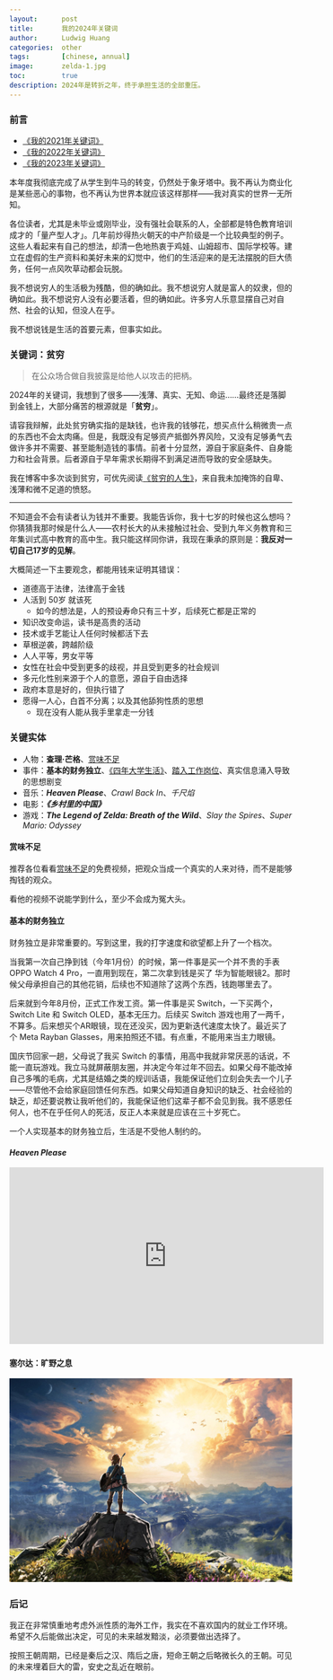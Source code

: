 ```yaml
---
layout:      post
title:       我的2024年关键词
author:      Ludwig Huang
categories:  other
tags:        [chinese, annual]
image:       zelda-1.jpg
toc:         true
description: 2024年是转折之年，终于承担生活的全部重压。
---
```


### 前言

* [《我的2021年关键词》](https://feiyuhuang.com/old/2021/12/31/My-Keywords-of-2021/)
* [《我的2022年关键词》](https://feiyuhuang.com/old/2022/12/31/My-Keywords-of-2022/)
* [《我的2023年关键词》](https://feiyuhuang.com/other/my-keywords-of-2023)

本年度我彻底完成了从学生到牛马的转变，仍然处于象牙塔中。我不再认为商业化是某些恶心的事物，也不再认为世界本就应该这样那样——我对真实的世界一无所知。

各位读者，尤其是未毕业或刚毕业，没有强社会联系的人，全部都是特色教育培训成才的「量产型人才」。几年前炒得热火朝天的中产阶级是一个比较典型的例子。这些人看起来有自己的想法，却清一色地热衷于鸡娃、山姆超市、国际学校等。建立在虚假的生产资料和美好未来的幻觉中，他们的生活迎来的是无法摆脱的巨大债务，任何一点风吹草动都会玩脱。

我不想说穷人的生活极为残酷，但的确如此。我不想说穷人就是富人的奴隶，但的确如此。我不想说穷人没有必要活着，但的确如此。许多穷人乐意显摆自己对自然、社会的认知，但没人在乎。

我不想说钱是生活的首要元素，但事实如此。

### 关键词：贫穷

> 在公众场合做自我披露是给他人以攻击的把柄。

2024年的关键词，我想到了很多——浅薄、真实、无知、命运……最终还是落脚到金钱上，大部分痛苦的根源就是「**贫穷**」。

请容我辩解，此处贫穷确实指的是缺钱，也许我的钱够花，想买点什么稍微贵一点的东西也不会太肉痛。但是，我既没有足够资产抵御外界风险，又没有足够勇气去做许多并不需要、甚至能制造钱的事情。前者十分显然，源自于家庭条件、自身能力和社会背景。后者源自于早年需求长期得不到满足进而导致的安全感缺失。

我在博客中多次谈到贫穷，可优先阅读[《贫穷的人生》](https://feiyuhuang.com/diary/diary-19)，来自我未加掩饰的自卑、浅薄和微不足道的愤怒。

----

不知道会不会有读者认为钱并不重要。我能告诉你，我十七岁的时候也这么想吗？你猜猜我那时候是什么人——农村长大的从未接触过社会、受到九年义务教育和三年集训式高中教育的高中生。我只能这样同你讲，我现在秉承的原则是：**我反对一切自己17岁的见解**。

大概简述一下主要观念，都能用钱来证明其错误：

* 道德高于法律，法律高于金钱
* 人活到 50岁 就该死
  * 如今的想法是，人的预设寿命只有三十岁，后续死亡都是正常的
* 知识改变命运，读书是高贵的活动
* 技术或手艺能让人任何时候都活下去
* 草根逆袭，跨越阶级
* 人人平等，男女平等
* 女性在社会中受到更多的歧视，并且受到更多的社会规训
* 多元化性别来源于个人的意愿，源自于自由选择
* 政府本意是好的，但执行错了
* 愿得一人心，白首不分离；以及其他舔狗性质的思想
  * 现在没有人能从我手里拿走一分钱

### 关键实体

* 人物：**查理·芒格**、[赏味不足](https://space.bilibili.com/44497027)
* 事件：**基本的财务独立**、[《四年大学生活》](https://feiyuhuang.com/other/school-life)、[踏入工作岗位](https://feiyuhuang.com/diary/diary-17)、真实信息涌入导致的思想剧变
* 音乐：***Heaven Please***、*Crawl Back In*、*千尺焰*
* 电影：***《乡村里的中国》***
* 游戏：***The Legend of Zelda: Breath of the Wild***、*Slay the Spires*、*Super Mario: Odyssey*

#### 赏味不足

推荐各位看看[赏味不足](https://space.bilibili.com/44497027)的免费视频，把观众当成一个真实的人来对待，而不是能够掏钱的观众。

看他的视频不说能学到什么，至少不会成为冤大头。

#### 基本的财务独立

财务独立是非常重要的。写到这里，我的打字速度和欲望都上升了一个档次。

当我第一次自己挣到钱（今年1月份）的时候，第一件事是买一个并不贵的手表 OPPO Watch 4 Pro，一直用到现在，第二次拿到钱是买了 华为智能眼镜2。那时候父母承担自己的其他花销，后续也不知道除了这两个东西，钱跑哪里去了。

后来就到今年8月份，正式工作发工资。第一件事是买 Switch，一下买两个，Switch Lite 和 Switch OLED，基本无压力。后续买 Switch 游戏也用了一两千，不算多。后来想买个AR眼镜，现在还没买，因为更新迭代速度太快了。最近买了个 Meta Rayban Glasses，用来拍照还不错。有点重，不能用来当主力眼镜。

国庆节回家一趟，父母说了我买 Switch 的事情，用高中我就非常厌恶的话说，不能一直玩游戏。我立马就屏蔽朋友圈，并决定今年过年不回去。如果父母不能改掉自己多嘴的毛病，尤其是结婚之类的规训话语，我能保证他们立刻会失去一个儿子——尽管他不会给家庭回馈任何东西。如果父母知道自身知识的缺乏、社会经验的缺乏，却还要说教让我听他们的，我能保证他们这辈子都不会见到我。我不感恩任何人，也不在乎任何人的死活，反正人本来就是应该在三十岁死亡。

一个人实现基本的财务独立后，生活是不受他人制约的。

#### *Heaven Please*

<div class="videoWrapper">
<iframe width="560" height="315" src="https://www.youtube.com/embed/2BYA0Lz-VsI?si=YvPkXM1N7jPE5agd" title="YouTube video player" frameborder="0" allow="accelerometer; autoplay; clipboard-write; encrypted-media; gyroscope; picture-in-picture; web-share" referrerpolicy="strict-origin-when-cross-origin" allowfullscreen></iframe>
</div>

#### 塞尔达：旷野之息

![img](../assets/img/zelda-1.jpg)

### 后记

我正在非常慎重地考虑外派性质的海外工作，我实在不喜欢国内的就业工作环境。希望不久后能做出决定，可见的未来越发黯淡，必须要做出选择了。

按照王朝周期，已经是秦后之汉、隋后之唐，短命王朝之后略微长久的王朝。可见的未来埋着巨大的雷，安史之乱近在眼前。
